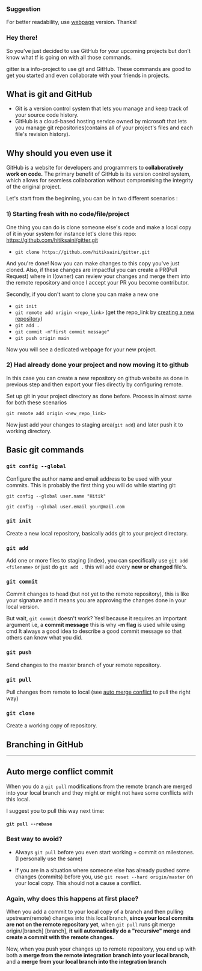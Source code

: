 ### Suggestion 
For better readability, use [webpage](https://hitiksaini.github.io/gitter/) version. Thanks!

### Hey there!
So you’ve just decided to use GitHub for your upcoming projects but don’t know what tf is going on with all those commands.

gitter is a info-project to use git and GitHub. These commands are good to get you started and even collaborate with your friends in projects.

## What is git and GitHub 
* Git is a version control system that lets you manage and keep track of your source code history.
* GitHub is a cloud-based hosting service owned by microsoft that lets you manage git repositories(contains all of your project's files and each file's revision history).

## Why should you even use it
GitHub is a website for developers and programmers to **collaboratively work on code.** The primary benefit of GitHub is its version control system, which allows for seamless collaboration without compromising the integrity of the original project.


Let's start from the beginning, you can be in two different scenarios :

### 1) Starting fresh with no code/file/project
One thing you can do is clone someone else's code and make a local copy of it in your system for instance let's clone this repo: https://github.com/hitiksaini/gitter.git

* `git clone https://github.com/hitiksaini/gitter.git`

And you're done! Now you can make changes to this copy you've just cloned. Also, if these changes are impactful you can create a PR(Pull Request) where in I(owner) can review your changes and merge them into the remote repository and once I accept your PR you become contributor.

Secondly, if you don't want to clone you can make a new one

* `git init`
* `git remote add origin <repo_link>` (get the repo_link by [creating a new repository](https://docs.github.com/en/get-started/quickstart/create-a-repo))
* `git add .`
* `git commit -m"first commit message"`
* `git push origin main`

Now you will see a dedicated webpage for your new project.

### 2) Had already done your project and now moving it to github

In this case you can create a new repository on github website as done in previous step and then export your files directly by configuring remote.

Set up git in your project directory as done before. Process in almost same for both these scenarios

`git remote add origin <new_repo_link>`

Now just add your changes to staging area(`git add`) and later push it to working directory.

## Basic git commands

### `git config --global`
Configure the author name and email address to be used with your commits. This is probably the first thing you will do while starting git:

`git config --global user.name "Hitik"`

`git config --global user.email your@mail.com`

### `git init`
Create a new local repository, basically adds git to your project directory.

### `git add`
Add one or more files to staging (index), you can specifically use `git add <filename>` or just do `git add .` this will add every **new or changed** file's.

### `git commit`
Commit changes to head (but not yet to the remote repository), this is like your signature and it means you are approving the changes done in your local version. 

But wait, `git commit` doesn't work? Yes! because it requires an important argument i.e, a **commit message** this is why **-m flag** is used while using cmd
It always a good idea to describe a good commit message so that others can know what you did.

### `git push`
Send changes to the master branch of your remote repository.

### `git pull`
Pull changes from remote to local (see [auto merge conflict](https://github.com/hitiksaini/gitter#auto-merge-conflict-commit) to pull the right way)

### `git clone`
Create a working copy of repository.

## Branching in GitHub
---
 
## Auto merge conflict commit 
When you do a `git pull` modifications from the remote branch are merged into your local branch and they might or might not have some conflicts with this local.

I suggest you to pull this way next time:

#### `git pull --rebase`

### Best way to avoid?
* Always `git pull` before you even start working + commit on milestones.(I personally use the same)

* If you are in a situation where someone else has already pushed some changes (commits) before you, use `git reset --hard origin/master` on your local copy. This should not a cause a conflict.

### Again, why does this happens at first place?
When you add a commit to your local copy of a branch and then pulling upstream(remote) changes into this local branch, **since your local commits are not on the remote repository yet**, when `git pull` runs git merge origin/[branch] [branch], **it will automatically do a "recursive" merge and create a commit with the remote changes.** 

Now, when you push your changes up to remote repository, you end up with both a **merge from the remote integration branch into your local branch**, and a **merge from your local branch into the integration branch** 

